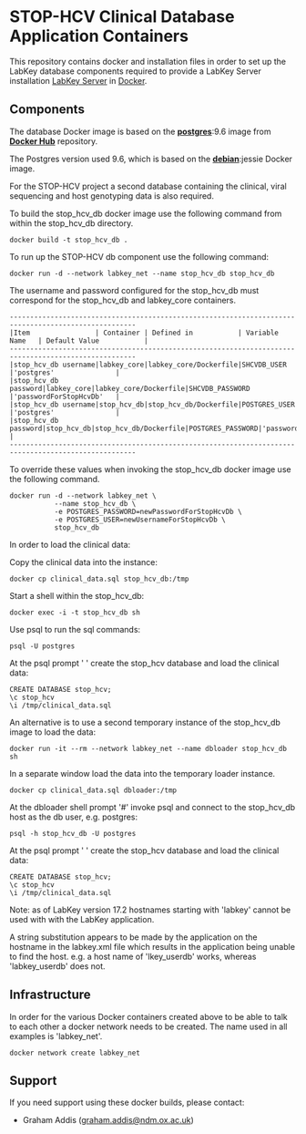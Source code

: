 STOP-HCV Clinical Database Application Containers
==========

This repository contains docker and installation files in order to set up the LabKey database components required to provide a LabKey Server installation  [LabKey Server](https://www.labkey.org/) in [Docker](https://www.docker.com).


## Components
The database Docker image is based on the **[postgres](https://hub.docker.com/_/postgres/)**:9.6 image from **[Docker Hub](https://hub.docker.com/)**  repository.

The Postgres version used 9.6, which is based on the **[debian](https://hub.docker.com/r/_/debian/)**:jessie Docker image.

For the STOP-HCV project a second database containing the clinical, viral sequencing and host genotyping data is also required.

To build the stop_hcv_db docker image use the following command from within the stop_hcv_db directory.

```
docker build -t stop_hcv_db .
```

To run up the STOP-HCV db component use the following command:
```
docker run -d --network labkey_net --name stop_hcv_db stop_hcv_db
```

The username and password configured for the stop_hcv_db must correspond for the stop_hcv_db and labkey_core containers.
```
-----------------------------------------------------------------------------------------------------
|Item                | Container | Defined in           | Variable Name   | Default Value           |
-----------------------------------------------------------------------------------------------------
|stop_hcv_db username|labkey_core|labkey_core/Dockerfile|SHCVDB_USER      |'postgres'               |
|stop_hcv_db password|labkey_core|labkey_core/Dockerfile|SHCVDB_PASSWORD  |'passwordForStopHcvDb'   |
|stop_hcv_db username|stop_hcv_db|stop_hcv_db/Dockerfile|POSTGRES_USER    |'postgres'               |
|stop_hcv_db password|stop_hcv_db|stop_hcv_db/Dockerfile|POSTGRES_PASSWORD|'passwordForStopHcvDb'   |
-----------------------------------------------------------------------------------------------------
```

To override these values when invoking the stop_hcv_db docker image use the following command.
```
docker run -d --network labkey_net \
           --name stop_hcv_db \
           -e POSTGRES_PASSWORD=newPasswordForStopHcvDb \
           -e POSTGRES_USER=newUsernameForStopHcvDb \
           stop_hcv_db
```


In order to load the clinical data:

Copy the clinical data into the instance:

```
docker cp clinical_data.sql stop_hcv_db:/tmp
```

Start a shell within the stop_hcv_db:

```
docker exec -i -t stop_hcv_db sh
```

Use psql to run the sql commands:

```
psql -U postgres
```

At the psql prompt ' ' create the stop_hcv database and load the clinical data:
```
CREATE DATABASE stop_hcv;
\c stop_hcv
\i /tmp/clinical_data.sql
```

An alternative is to use a second temporary instance of the stop_hcv_db image to load the data:

```
docker run -it --rm --network labkey_net --name dbloader stop_hcv_db sh
```

In a separate window load the data into the temporary loader instance.

```
docker cp clinical_data.sql dbloader:/tmp
```

At the dbloader shell prompt '#' invoke psql and connect to the stop_hcv_db host as the db user, e.g. postgres:
```
psql -h stop_hcv_db -U postgres
```

At the psql prompt ' ' create the stop_hcv database and load the clinical data:
```
CREATE DATABASE stop_hcv;
\c stop_hcv
\i /tmp/clinical_data.sql
```
Note: as of LabKey version 17.2 hostnames starting with 'labkey' cannot be used with with the LabKey application.

A string substitution appears to be made by the application on the hostname in the labkey.xml file which results in the application being unable to find the host. e.g. a host name of 'lkey_userdb' works, whereas 'labkey_userdb' does not.

## Infrastructure
In order for the various Docker containers created above to be able to talk to each other a docker network needs to be created. The name used in all examples is 'labkey_net'.

```Docker
docker network create labkey_net
```
## Support

If you need support using these docker builds, please contact:

- Graham Addis (graham.addis@ndm.ox.ac.uk)
